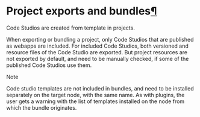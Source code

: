 Project exports and bundles[¶](#project-exports-and-bundles "Permalink to this heading")
========================================================================================


Code Studios are created from template in projects.


When exporting or bundling a project, only Code Studios that are published as webapps are included. For included Code Studios, both versioned and resource files of the Code Studio are exported. But project resources are not exported by default, and need to be manually checked, if some of the published Code Studios use them.



Note


Code studio templates are not included in bundles, and need to be installed separately on the target node, with the same name. As with plugins, the user gets a warning with the list of templates installed on the node from which the bundle originates.
